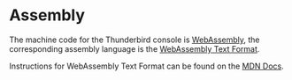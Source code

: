 # Assembly

The machine code for the Thunderbird console is [WebAssembly](https://webassembly.org/),
the corresponding assembly language is the [WebAssembly Text Format](https://developer.mozilla.org/en-US/docs/WebAssembly/Understanding_the_text_format).

Instructions for WebAssembly Text Format can be found on the [MDN Docs](https://developer.mozilla.org/en-US/docs/WebAssembly/Reference).
